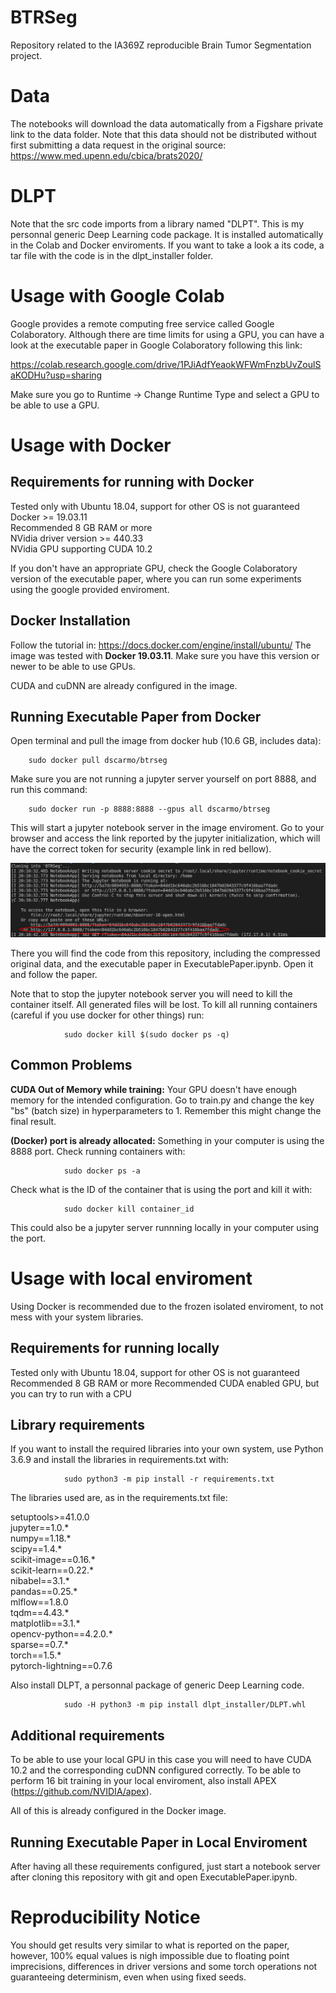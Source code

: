# BTRSeg
Repository related to the IA369Z reproducible Brain Tumor Segmentation project.

# Data
The notebooks will download the data automatically from a Figshare private link to the data folder.
Note that this data should not be distributed without first submitting a data request in the original source: https://www.med.upenn.edu/cbica/brats2020/

# DLPT
Note that the src code imports from a library named "DLPT". This is my personnal generic Deep Learning code package. It is installed
automatically in the Colab and Docker enviroments. If you want to take a look a its code, a tar file with the code is in the dlpt_installer
folder.

# Usage with Google Colab

Google provides a remote computing free service called Google Colaboratory. Although there are time limits for using a GPU,
you can have a look at the executable paper in Google Colaboratory following this link:

https://colab.research.google.com/drive/1PJiAdfYeaokWFWmFnzbUvZoulSaKODHu?usp=sharing

Make sure you go to Runtime -> Change Runtime Type and select a GPU to be able to use a GPU.

# Usage with Docker

## Requirements for running with Docker
Tested only with Ubuntu 18.04, support for other OS is not guaranteed\
Docker >= 19.03.11\
Recommended 8 GB RAM or more\
NVidia driver version >= 440.33\
NVidia GPU supporting CUDA 10.2

If you don't have an appropriate GPU, check the Google
Colaboratory version of the executable paper, where you can run some experiments using the google provided enviroment.

## Docker Installation

Follow the tutorial in: https://docs.docker.com/engine/install/ubuntu/
The image was tested with **Docker 19.03.11**. Make sure you have this version or newer to be able to use GPUs.

CUDA and cuDNN are already configured in the image.

## Running Executable Paper from Docker
Open terminal and pull the image from docker hub (10.6 GB, includes data):

        sudo docker pull dscarmo/btrseg

Make sure you are not running a jupyter server yourself on port 8888, and run this command:

        sudo docker run -p 8888:8888 --gpus all dscarmo/btrseg

This will start a jupyter notebook server in the image enviroment. Go to your browser and access the link reported
by the jupyter initialization, which will have the correct token for security (example link in red bellow).

![example link](./figures/link.png)

There you will find the code from this repository, including the compressed original data, and the executable paper in
ExecutablePaper.ipynb. Open it and follow the paper.

Note that to stop the jupyter notebook server you will need to kill the container itself. All generated files will
be lost. To kill all running containers (careful if you use docker for other things) run:

                sudo docker kill $(sudo docker ps -q)

## Common Problems

**CUDA Out of Memory while training:** Your GPU doesn't have enough memory for the intended configuration. Go to train.py
and change the key "bs" (batch size) in hyperparameters to 1. Remember this might change the final result.

**(Docker) port is already allocated:** Something in your computer is using the 8888 port. Check running containers with:

                sudo docker ps -a

Check what is the ID of the container that is using the port and kill it with:

                sudo docker kill container_id

This could also be a jupyter server runnning locally in your computer using the port.

# Usage with local enviroment

Using Docker is recommended due to the frozen isolated enviroment, to not mess with your system libraries.

## Requirements for running locally
Tested only with Ubuntu 18.04, support for other OS is not guaranteed\
Recommended 8 GB RAM or more
Recommended CUDA enabled GPU, but you can try to run with a CPU

## Library requirements
If you want to install the required libraries into your own system, use Python 3.6.9 and install the libraries in requirements.txt with:

                sudo python3 -m pip install -r requirements.txt

The libraries used are, as in the requirements.txt file:

setuptools>=41.0.0\
jupyter==1.0.\*\
numpy==1.18.\*\
scipy==1.4.\*\
scikit-image==0.16.\*\
scikit-learn==0.22.\*\
nibabel==3.1.\*\
pandas==0.25.\*\
mlflow==1.8.0\
tqdm==4.43.\*\
matplotlib==3.1.\*\
opencv-python==4.2.0.\*\
sparse==0.7.\*\
torch==1.5.\*\
pytorch-lightning==0.7.6

Also install DLPT, a personnal package of generic Deep Learning code.

                sudo -H python3 -m pip install dlpt_installer/DLPT.whl

## Additional requirements
To be able to use your local GPU in this case you will need to have CUDA 10.2 and the corresponding cuDNN configured correctly.
To be able to perform 16 bit training in your local enviroment, also install APEX (https://github.com/NVIDIA/apex).

All of this is already configured in the Docker image.

## Running Executable Paper in Local Enviroment
After having all these requirements configured, just start a notebook server after cloning this repository with git and open ExecutablePaper.ipynb.

# Reproducibility Notice

You should get results very similar to what is reported on the paper, however, 100% equal values is nigh impossible due
to floating point imprecisions, differences in driver versions and some torch operations not guaranteeing determinism,
even when using fixed seeds.
